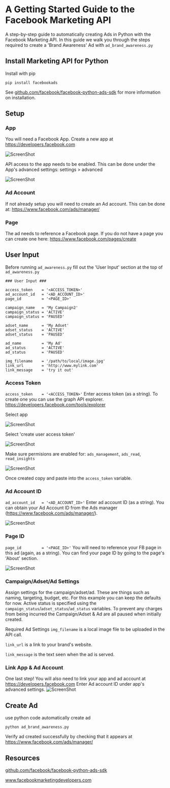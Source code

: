# A Getting Started Guide to the Facebook Marketing API 
A step-by-step guide to automatically creating Ads in Python with the Facebook Marketing API. In this guide we walk you through the steps required to create a 'Brand Awareness' Ad with ``ad_brand_awareness.py``

## Install Marketing API for Python
Install with pip
```
pip install facebookads
```
See <a href="github.com/facebook/facebook-python-ads-sdk">github.com/facebook/facebook-python-ads-sdk</a> for more information on installation.

## Setup


### App
You will need a Facebook App. Create a new app at https://developers.facebook.com

![ScreenShot](images/fb-create-app2.png)

API access to the app needs to be enabled. This can be done under the App's advanced settings:
settings > advanced

![ScreenShot](images/fb-api-access.png)

### Ad Account

If not already setup you will need to create an Ad account. This can be done at: https://www.facebook.com/ads/manager/

### Page

The ad needs to reference a Facebook page. If you do not have a page you can create one here: https://www.facebook.com/pages/create

## User Input

Before running ``ad_awareness.py`` fill out the 'User Input' section at the top of ``ad_awareness.py``  

```
### User Input ###

access_token    = '<ACCESS_TOKEN>'
ad_account_id   = '<AD_ACCOUNT_ID>'
page_id         = '<PAGE_ID>'

campaign_name   = 'My Campaign2'
campaign_status = 'ACTIVE'
campaign_status = 'PAUSED'

adset_name      = 'My Adset'
adset_status    = 'ACTIVE'
adset_status    = 'PAUSED'

ad_name         = 'My Ad'
ad_status       = 'ACTIVE'
ad_status       = 'PAUSED'

img_filename    = '/path/to/local/image.jpg'
link_url        = 'http://www.mylink.com'
link_message    = 'try it out'
```

### Access Token
``access_token    = '<ACCESS_TOKEN>'``
Enter access token (as a string). To create one you can use the graph API explorer.
https://developers.facebook.com/tools/explorer

Select app

![ScreenShot](images/fb-access-token-1.png)

Select 'create user access token'

![ScreenShot](images/fb-access-token-3.png)

Make sure permisions are enabled for: 
``ads_management``, ``ads_read``, ``read_insights``

![ScreenShot](images/fb-access-token-4.png)

Once created copy and paste into the ```access_token``` variable.  

### Ad Account ID
``ad_account_id   = '<AD_ACCOUNT_ID>'``
Enter ad account ID (as a string). You can obtain your Ad Account ID from the Ads manager (https://www.facebook.com/ads/manager/).

![ScreenShot](images/fb-ad-id3.png)



### Page ID
``page_id         = '<PAGE_ID>'``
You will need to reference your FB page in this ad (again, as a string). You can find your page ID by going to the page's 'About' section. 

![ScreenShot](images/fb-page-id2.png)




### Campaign/Adset/Ad Settings
Assign settings for the campaign/adset/ad. These are things such as naming, targeting, budget, etc. For this example you can keep the defaults for now. Active status is specified using the ```campaign_status```/```adset_status```/```ad_status``` variables. To prevent any charges from being incurred the Campaign/Adset & Ad are all paused when initially created. 


Required Ad Settings
```img_filename``` is a local image file to be uploaded in the API call. 

```link_url``` is a link to your brand's website.

```link_message``` is the text seen when the ad is served.

### Link App & Ad Account
One last step! You will also need to link your app and ad account at https://developers.facebook.com Enter Ad account ID under app's advanced settings.
![ScreenShot](images/fb-ad-id2.png)

## Create Ad

use python code automatically create ad
```
python ad_brand_awareness.py
```

Verify ad created successfully by checking that it appears at https://www.facebook.com/ads/manager/


## Resources
<a href="github.com/facebook/facebook-python-ads-sdk">github.com/facebook/facebook-python-ads-sdk</a>

www.facebookmarketingdevelopers.com
